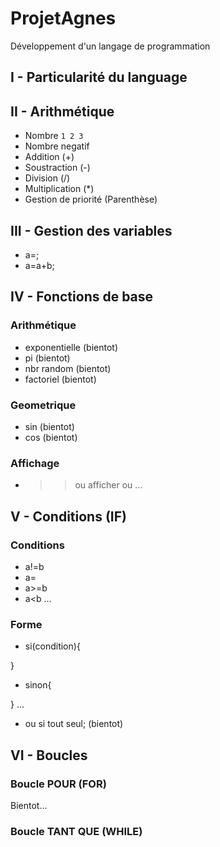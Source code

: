 # ProjetAgnes
Développement d'un langage de programmation

## I - Particularité du language

## II - Arithmétique
* Nombre
  `1 2 3`
* Nombre negatif
* Addition (+)
* Soustraction (-)
* Division (/)
* Multiplication (\*)
* Gestion de priorité (Parenthèse)

## III - Gestion des variables
* a=;
* a=a+b;

## IV - Fonctions de base
### Arithmétique

* exponentielle (bientot)
* pi (bientot)
* nbr random (bientot)
* factoriel (bientot)

### Geometrique
* sin (bientot)
* cos (bientot)

### Affichage
* >> ou afficher ou ...

## V - Conditions (IF)
### Conditions
* a!=b
* a=
* a>=b
* a<b
...
### Forme
* si(condition){

}
* sinon{

}
 ...

* ou si tout seul; (bientot)

## VI - Boucles
### Boucle POUR (FOR)
Bientot...

### Boucle TANT QUE (WHILE)
